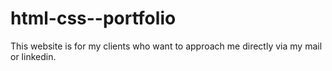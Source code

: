 # html-css--portfolio
This website is for my clients who want to approach me directly via my mail or linkedin.
